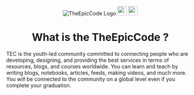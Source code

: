 <div align="center">
  <img alt="TheEpicCode Logo" src="https://github.com/theepiccode/TEC-Assets/blob/main/Images/slim-banner.png?raw=true">
  <a href="https://twitter.com/theepiccode1"><img src="https://img.shields.io/badge/twitter-%231DA1F2.svg?&style=for-the-badge&logo=twitter&logoColor=white" height=25></a> 
  <a href="https://YouTube.com/c/TheEpicCode/"><img src="https://img.shields.io/badge/-YouTube-red?&style=for-the-badge&logo=youtube&logoColor=white" height=25></a>
</div>

<div align="center">
  <h1>What is the TheEpicCode ?</h1>
</div>

TEC is the youth-led community committed to connecting people who are developing, designing, and providing the best services in terms of resources, blogs, and courses worldwide. You can learn and teach by writing blogs, notebooks, articles, feeds, making videos, and much more. You will be connected to the community on a global level even if you complete your graduation.
